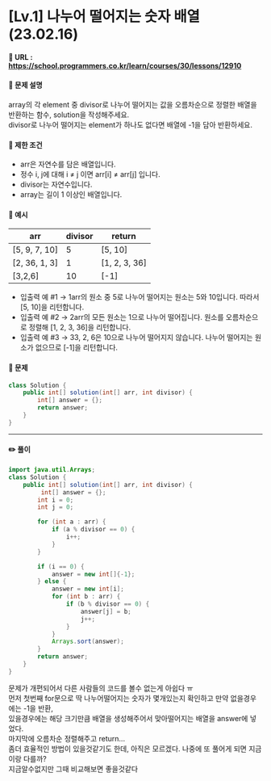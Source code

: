 # [Lv.1] 나누어 떨어지는 숫자 배열(23.02.16)

#### 📌 URL : https://school.programmers.co.kr/learn/courses/30/lessons/12910

#### 📌 문제 설명

array의 각 element 중 divisor로 나누어 떨어지는 값을 오름차순으로 정렬한 배열을 반환하는 함수, solution을 작성해주세요.  
divisor로 나누어 떨어지는 element가 하나도 없다면 배열에 -1을 담아 반환하세요.

#### 📌 제한 조건

- arr은 자연수를 담은 배열입니다.
- 정수 i, j에 대해 i ≠ j 이면 arr[i] ≠ arr[j] 입니다.
- divisor는 자연수입니다.
- array는 길이 1 이상인 배열입니다.

#### 📌 예시

| arr           | divisor | return        |
| ------------- | ------- | ------------- |
| [5, 9, 7, 10] | 5       | [5, 10]       |
| [2, 36, 1, 3] | 1       | [1, 2, 3, 36] |
| [3,2,6]       | 10      | [-1]          |

- 입출력 예 #1
  → 1arr의 원소 중 5로 나누어 떨어지는 원소는 5와 10입니다. 따라서 [5, 10]을 리턴합니다.
- 입출력 예 #2
  → 2arr의 모든 원소는 1으로 나누어 떨어집니다. 원소를 오름차순으로 정렬해 [1, 2, 3, 36]을 리턴합니다.
- 입출력 예 #3
  → 33, 2, 6은 10으로 나누어 떨어지지 않습니다. 나누어 떨어지는 원소가 없으므로 [-1]을 리턴합니다.

#### 📌 문제

```java
class Solution {
    public int[] solution(int[] arr, int divisor) {
        int[] answer = {};
        return answer;
    }
}
```

---

#### ✏️ 풀이

```java
import java.util.Arrays;
class Solution {
    public int[] solution(int[] arr, int divisor) {
         int[] answer = {};
        int i = 0;
        int j = 0;

        for (int a : arr) {
            if (a % divisor == 0) {
                i++;
            }
        }

        if (i == 0) {
            answer = new int[]{-1};
        } else {
            answer = new int[i];
            for (int b : arr) {
                if (b % divisor == 0) {
                    answer[j] = b;
                    j++;
                }
            }
            Arrays.sort(answer);
        }
        return answer;
    }
}
```

문제가 개편되어서 다른 사람들의 코드를 볼수 없는게 아쉽다 ㅠ  
먼저 첫번째 for문으로 딱 나누어떨어지는 숫자가 몇개있는지 확인하고 만약 없을경우에는 -1을 반환,  
있을경우에는 해당 크기만큼 배열을 생성해주어서 맞아떨어지는 배열을 answer에 넣었다.  
마지막에 오름차순 정렬해주고 return...  
좀더 효율적인 방법이 있을것같기도 한데, 아직은 모르겠다. 나중에 또 풀어게 되면 지금이랑 다를까?  
지금알수없지만 그때 비교해보면 좋을것같다
